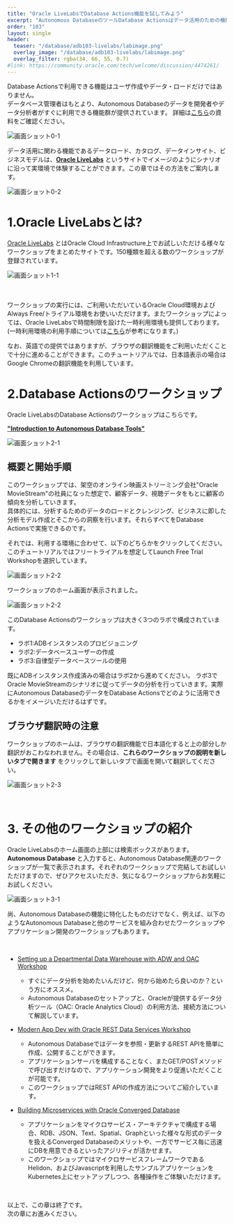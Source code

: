 ```yaml
---
title: "Oracle LiveLabsでDatabase Actions機能を試してみよう"
excerpt: "Autonomous DatabaseのツールDatabase Actionsはデータ活用のための機能を包括的に提供しています。ワークショップでそれらを体験してみましょう。"
order: "103"
layout: single
header:
  teaser: "/database/adb103-livelabs/labimage.png"
  overlay_image: "/database/adb103-livelabs/labimage.png"
  overlay_filter: rgba(34, 66, 55, 0.7)
#link: https://community.oracle.com/tech/welcome/discussion/4474261/
---
```


Database Actionsで利用できる機能はユーザ作成やデータ・ロードだけではありません。  
データベース管理者はもとより、Autonomous Databaseのデータを開発者やデータ分析者がすぐに利用できる機能群が提供されています。
詳細は[こちら](https://speakerdeck.com/oracle4engineer/autonomous-database-database-actions-ji-neng-gai-yao)の資料をご確認ください。  　　



   ![画面ショット0-1](DatabaseActions_component.png)



データ活用に関わる機能であるデータロード、カタログ、データインサイト、ビジネスモデルは、**[Oracle LiveLabs](https://apexapps.oracle.com/pls/apex/dbpm/r/livelabs/home)** というサイトでイメージのようにシナリオに沿って実環境で体験することができます。この章ではその方法をご案内します。  

  

   ![画面ショット0-2](DatabaseActions_component2.png)




# 1.Oracle LiveLabsとは?  

[Oracle LiveLabs](https://apexapps.oracle.com/pls/apex/dbpm/r/livelabs/home) とはOracle Cloud Infrastructure上でお試しいただける様々なワークショップをまとめたサイトです。150種類を超える数のワークショップが登録されています。

   ![画面ショット1-1](livelabs.png)

　　

ワークショップの実行には、ご利用いただいているOracle Cloud環境およびAlways Free/トライアル環境をお使いいただけます。またワークショップによっては、Oracle LiveLabsで時間制限を設けた一時利用環境も提供しております。  
(一時利用環境の利用手順については[こちら](https://qiita.com/Skogkatter112/items/209ae71fc71c3572e52d)が参考になります。)

なお、英語での提供ではありますが、ブラウザの翻訳機能をご利用いただくことで十分に進めることができます。このチュートリアルでは、日本語表示の場合はGoogle Chromeの翻訳機能を利用しています。


# 2.Database Actionsのワークショップ

Oracle LiveLabsのDatabase Actionsのワークショップはこちらです。

**["Introduction to Autonomous Database Tools"](https://apexapps.oracle.com/pls/apex/dbpm/r/livelabs/view-workshop?wid=789)**

![画面ショット2-1](DatabaseActionslab.png)


## 概要と開始手順
このワークショップでは、架空のオンライン映画ストリーミング会社"Oracle MovieStream"の社員になった想定で、顧客データ、視聴データをもとに顧客の傾向を分析していきます。  
具体的には、分析するためのデータのロードとクレンジング、ビジネスに即した分析モデル作成とそこからの洞察を行います。それらすべてをDatabase Actionsで実施できるのです。


それでは、利用する環境に合わせて、以下のどちらかをクリックしてください。このチュートリアルではフリートライアルを想定してLaunch Free Trial Workshopを選択しています。  


   ![画面ショット2-2](Environment.png)


ワークショップのホーム画面が表示されました。

![画面ショット2-2](DatabaseActionsLab2.png)



このDatabase Actionsのワークショップは大きく3つのラボで構成されています。

+ ラボ1:ADBインスタンスのプロビジョニング
+ ラボ2:データベースユーザーの作成
+ ラボ3:自律型データベースツールの使用

既にADBインスタンス作成済みの場合はラボ2から進めてください。
ラボ3でOracle MovieStreamのシナリオに従ってデータの分析を行っていきます。実際にAutonomous DatabaseのデータをDatabase Actionsでどのように活用できるかをイメージいただけるはずです。


## ブラウザ翻訳時の注意
ワークショップのホームは、ブラウザの翻訳機能で日本語化すると上の部分しか翻訳がおこわなわれません。その場合は、**これらのワークショップの説明を新しいタブで開きます** をクリックして新しいタブで画面を開いて翻訳してください。  


   ![画面ショット2-3](intro.png)
     
<br>


# 3. その他のワークショップの紹介
Oracle LiveLabsのホーム画面の上部には検索ボックスがあります。  
**Autonomous Database** と入力すると、Autonomous Database関連のワークショップが一覧で表示されます。それぞれのワークショップで完結してお試しいただけますので、ぜひアクセスいただき、気になるワークショップからお気軽にお試しください。 


![画面ショット3-1](adbworkshops.png)


尚、Autonomous Databaseの機能に特化したものだけでなく、例えば、以下のようなAutonomous Databaseと他のサービスを組み合わせたワークショップやアプリケーション開発のワークショップもあります。  


<br>

+ [ Setting up a Departmental Data Warehouse with ADW and OAC Workshop](https://apexapps.oracle.com/pls/apex/dbpm/r/livelabs/view-workshop?wid=684)
   + すぐにデータ分析を始めたいんだけど、何から始めたら良いのか？という方にオススメ。
   + Autonomous Databaseのセットアップと、Oracleが提供するデータ分析ツール（OAC: Oracle Analytics Cloud）の利用方法、接続方法について解説しています。

+ [Modern App Dev with Oracle REST Data Services Workshop](https://apexapps.oracle.com/pls/apex/dbpm/r/livelabs/view-workshop?wid=815)
   + Autonomous Databaseではデータを参照・更新するREST APIを簡単に作成、公開することができます。
   + アプリケーションサーバを構成することなく、またGET/POSTメソッドで呼び出すだけなので、アプリケーション開発をより促進いただくことが可能です。
   + このワークショップではREST APIの作成方法についてご紹介しています。

+ [Building Microservices with Oracle Converged Database](https://apexapps.oracle.com/pls/apex/dbpm/r/livelabs/view-workshop?wid=637)
   + アプリケーションをマイクロサービス・アーキテクチャで構成する場合、RDB、JSON、Text、Spatial、Graphといった様々な形式のデータを扱えるConverged Databaseのメリットや、一方でサービス毎に迅速にDBを用意できるといったアジリティが活かせます。
   + このワークショップではマイクロサービスフレームワークであるHelidon、およびJavascriptを利用したサンプルアプリケーションをKubernetes上にセットアップしつつ、各種操作をご体験いただけます。


<br>

以上で、この章は終了です。  
次の章にお進みください。




